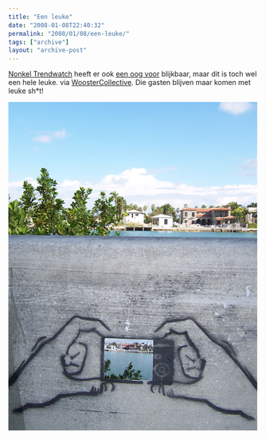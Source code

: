 ```yaml
---
title: "Een leuke"
date: "2008-01-08T22:40:32"
permalink: "2008/01/08/een-leuke/"
tags: ["archive"]
layout: "archive-post"
---
```

[Nonkel Trendwatch](http://nadekomma.wordpress.com/) heeft er ook [een oog voor](http://nadekomma.wordpress.com/category/sjabloongraffiti/ "http://nadekomma.wordpress.com/category/sjabloongraffiti/") blijkbaar, maar dit is toch wel een hele leuke. via [WoosterCollective](http://www.woostercollective.com/2008/01/seen_on_miami_beach.html "http://www.woostercollective.com/2008/01/seen_on_miami_beach.html"). Die gasten blijven maar komen met leuke sh\*t!

![campic](/images/blog/2008/01/camerapic.jpg)
